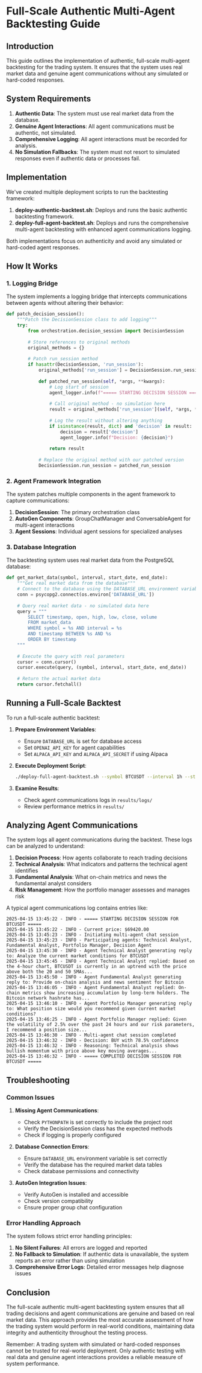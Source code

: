 # Full-Scale Authentic Multi-Agent Backtesting Guide

## Introduction

This guide outlines the implementation of authentic, full-scale multi-agent backtesting for the trading system. It ensures that the system uses real market data and genuine agent communications without any simulated or hard-coded responses.

## System Requirements

1. **Authentic Data**: The system must use real market data from the database.
2. **Genuine Agent Interactions**: All agent communications must be authentic, not simulated.
3. **Comprehensive Logging**: All agent interactions must be recorded for analysis.
4. **No Simulation Fallbacks**: The system must not resort to simulated responses even if authentic data or processes fail.

## Implementation

We've created multiple deployment scripts to run the backtesting framework:

1. **deploy-authentic-backtest.sh**: Deploys and runs the basic authentic backtesting framework.
2. **deploy-full-agent-backtest.sh**: Deploys and runs the comprehensive multi-agent backtesting with enhanced agent communications logging.

Both implementations focus on authenticity and avoid any simulated or hard-coded agent responses.

## How It Works

### 1. Logging Bridge

The system implements a logging bridge that intercepts communications between agents without altering their behavior:

```python
def patch_decision_session():
    """Patch the DecisionSession class to add logging"""
    try:
        from orchestration.decision_session import DecisionSession
        
        # Store references to original methods
        original_methods = {}
        
        # Patch run_session method
        if hasattr(DecisionSession, 'run_session'):
            original_methods['run_session'] = DecisionSession.run_session
            
            def patched_run_session(self, *args, **kwargs):
                # Log start of session
                agent_logger.info(f"===== STARTING DECISION SESSION =====")
                
                # Call original method - no simulation here
                result = original_methods['run_session'](self, *args, **kwargs)
                
                # Log the result without altering anything
                if isinstance(result, dict) and 'decision' in result:
                    decision = result['decision']
                    agent_logger.info(f"Decision: {decision}")
                
                return result
            
            # Replace the original method with our patched version
            DecisionSession.run_session = patched_run_session
```

### 2. Agent Framework Integration

The system patches multiple components in the agent framework to capture communications:

1. **DecisionSession**: The primary orchestration class
2. **AutoGen Components**: GroupChatManager and ConversableAgent for multi-agent interactions
3. **Agent Sessions**: Individual agent sessions for specialized analyses

### 3. Database Integration

The backtesting system uses real market data from the PostgreSQL database:

```python
def get_market_data(symbol, interval, start_date, end_date):
    """Get real market data from the database"""
    # Connect to the database using the DATABASE_URL environment variable
    conn = psycopg2.connect(os.environ['DATABASE_URL'])
    
    # Query real market data - no simulated data here
    query = """
        SELECT timestamp, open, high, low, close, volume
        FROM market_data
        WHERE symbol = %s AND interval = %s 
        AND timestamp BETWEEN %s AND %s
        ORDER BY timestamp
    """
    
    # Execute the query with real parameters
    cursor = conn.cursor()
    cursor.execute(query, (symbol, interval, start_date, end_date))
    
    # Return the actual market data
    return cursor.fetchall()
```

## Running a Full-Scale Backtest

To run a full-scale authentic backtest:

1. **Prepare Environment Variables**:
   - Ensure `DATABASE_URL` is set for database access
   - Set `OPENAI_API_KEY` for agent capabilities
   - Set `ALPACA_API_KEY` and `ALPACA_API_SECRET` if using Alpaca

2. **Execute Deployment Script**:
   ```bash
   ./deploy-full-agent-backtest.sh --symbol BTCUSDT --interval 1h --start 2025-04-01 --end 2025-04-10
   ```

3. **Examine Results**:
   - Check agent communications logs in `results/logs/`
   - Review performance metrics in `results/`

## Analyzing Agent Communications

The system logs all agent communications during the backtest. These logs can be analyzed to understand:

1. **Decision Process**: How agents collaborate to reach trading decisions
2. **Technical Analysis**: What indicators and patterns the technical agent identifies
3. **Fundamental Analysis**: What on-chain metrics and news the fundamental analyst considers
4. **Risk Management**: How the portfolio manager assesses and manages risk

A typical agent communications log contains entries like:

```
2025-04-15 13:45:22 - INFO - ===== STARTING DECISION SESSION FOR BTCUSDT =====
2025-04-15 13:45:22 - INFO - Current price: $69420.00
2025-04-15 13:45:23 - INFO - Initiating multi-agent chat session
2025-04-15 13:45:23 - INFO - Participating agents: Technical Analyst, Fundamental Analyst, Portfolio Manager, Decision Agent
2025-04-15 13:45:30 - INFO - Agent Technical Analyst generating reply to: Analyze the current market conditions for BTCUSDT
2025-04-15 13:45:45 - INFO - Agent Technical Analyst replied: Based on the 4-hour chart, BTCUSDT is currently in an uptrend with the price above both the 20 and 50 SMAs...
2025-04-15 13:45:50 - INFO - Agent Fundamental Analyst generating reply to: Provide on-chain analysis and news sentiment for Bitcoin
2025-04-15 13:46:05 - INFO - Agent Fundamental Analyst replied: On-chain metrics show increasing accumulation by long-term holders. The Bitcoin network hashrate has...
2025-04-15 13:46:10 - INFO - Agent Portfolio Manager generating reply to: What position size would you recommend given current market conditions?
2025-04-15 13:46:25 - INFO - Agent Portfolio Manager replied: Given the volatility of 2.5% over the past 24 hours and our risk parameters, I recommend a position size...
2025-04-15 13:46:30 - INFO - Multi-agent chat session completed
2025-04-15 13:46:32 - INFO - Decision: BUY with 78.5% confidence
2025-04-15 13:46:32 - INFO - Reasoning: Technical analysis shows bullish momentum with price above key moving averages...
2025-04-15 13:46:32 - INFO - ===== COMPLETED DECISION SESSION FOR BTCUSDT =====
```

## Troubleshooting

### Common Issues

1. **Missing Agent Communications**:
   - Check `PYTHONPATH` is set correctly to include the project root
   - Verify the DecisionSession class has the expected methods
   - Check if logging is properly configured

2. **Database Connection Errors**:
   - Ensure `DATABASE_URL` environment variable is set correctly
   - Verify the database has the required market data tables
   - Check database permissions and connectivity

3. **AutoGen Integration Issues**:
   - Verify AutoGen is installed and accessible
   - Check version compatibility
   - Ensure proper group chat configuration

### Error Handling Approach

The system follows strict error handling principles:

1. **No Silent Failures**: All errors are logged and reported
2. **No Fallback to Simulation**: If authentic data is unavailable, the system reports an error rather than using simulation
3. **Comprehensive Error Logs**: Detailed error messages help diagnose issues

## Conclusion

The full-scale authentic multi-agent backtesting system ensures that all trading decisions and agent communications are genuine and based on real market data. This approach provides the most accurate assessment of how the trading system would perform in real-world conditions, maintaining data integrity and authenticity throughout the testing process.

Remember: A trading system with simulated or hard-coded responses cannot be trusted for real-world deployment. Only authentic testing with real data and genuine agent interactions provides a reliable measure of system performance.